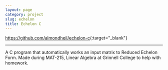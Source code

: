 ```yaml
---
layout: page
category: project
slug: echelon
title: Echelon C
---
```


<https://github.com/almondheil/echelon-c>{:target="_blank"}

---

A C program that automatically works an input matrix to Reduced Echelon Form. Made during MAT-215, Linear Algebra at Grinnell College to help with homework.
